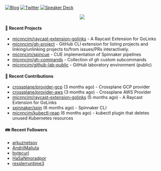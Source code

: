 [![Blog](https://img.shields.io/badge/Blog-0?style=flat-square&logo=gatsby&color=181717&logoColor=white)](https://micnncim.com)
[![Twitter](https://img.shields.io/badge/Twitter-0?style=flat-square&logo=twitter&color=1DA1F2&logoColor=white)](https://twitter.com/micnncim)
[![Speaker Deck](https://img.shields.io/badge/Speaker_Deck-0?style=flat-square&logo=speaker-deck&color=009287&logoColor=white)](https://speakerdeck.com/micnncim)

<p align="center">
<img src="https://github-readme-stats.vercel.app/api?username=micnncim&show_icons=true&count_private=true" />
</p>

#### 🍎 Recent Projects

- [micnncim/raycast-extension-golinks](https://github.com/micnncim/raycast-extension-golinks) - A Raycast Extension for GoLinks
- [micnncim/gh-project](https://github.com/micnncim/gh-project) - GitHub CLI extension for listing projects and linking/unlinking projects to/from issues/PRs interactively.
- [micnncim/spincue](https://github.com/micnncim/spincue) - CUE implementation of Spinnaker pipelines
- [micnncim/gh-commands](https://github.com/micnncim/gh-commands) - Collection of gh custom subcommands
- [micnncim/github-lab-public](https://github.com/micnncim/github-lab-public) - GitHub laboratory environment (public)

#### 🌱 Recent Contributions

- [crossplane/provider-gcp](https://github.com/crossplane/provider-gcp) (3 months ago) - Crossplane GCP provider
- [crossplane/provider-aws](https://github.com/crossplane/provider-aws) (3 months ago) - Crossplane AWS Provider
- [micnncim/raycast-extension-golinks](https://github.com/micnncim/raycast-extension-golinks) (5 months ago) - A Raycast Extension for GoLinks
- [spinnaker/spin](https://github.com/spinnaker/spin) (6 months ago) - Spinnaker CLI
- [micnncim/kubectl-reap](https://github.com/micnncim/kubectl-reap) (6 months ago) - kubectl plugin that deletes unused Kubernetes resources

#### 👪  Recent Followers

- [arkuznetsov](https://github.com/arkuznetsov)
- [AndriiMaliuta](https://github.com/AndriiMaliuta)
- [bytecurl](https://github.com/bytecurl)
- [HaSaNmoradpor](https://github.com/HaSaNmoradpor)
- [resslerruntime3](https://github.com/resslerruntime3)
